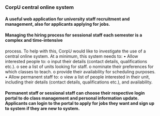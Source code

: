 ### CorpU central online system


#### A useful web application for university staff recruitment and management, also for applicants applying for jobs.


#### Managing the hiring process for sessional staff each semester is a complex and time-intensive
process. To help with this, CorpU would like to investigate the use of a central online system.
At a minimum, this system needs to:
• Allow interested people to:
o input their details (contact details, qualifications etc.).
o see a list of units looking for staff.
o nominate their preferences for which classes to teach.
o provide their availability for scheduling purposes.
• Allow permanent staff to:
o view a list of people interested in their unit, including their details (contact details, qualifications etc.), and availability.


#### Permanent staff or sessional staff can choose their respective login portal to do class management and personal information update. Applicants can login to the portal to apply for jobs they want and sign up to system if they are new to system.


